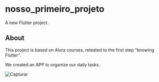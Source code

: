 # nosso_primeiro_projeto

A new Flutter project.

## About

This project is based on Alura courses, releated to the first step "knowing Flutter".

We created an APP to organize our daily tasks.

![Capturar](https://github.com/nascimento92/reference_flutter_projects/assets/59546387/ebf9768b-4acc-4ad2-8e30-0eb903acb9fa)

